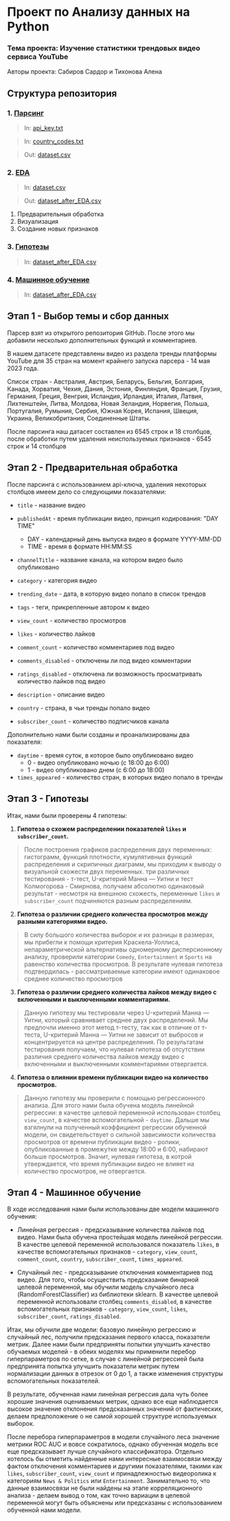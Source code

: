 # Проект по Анализу данных на Python #

### Тема проекта: Изучение статистики трендовых видео сервиса YouTube ###

Авторы проекта: Сабиров Сардор и Тихонова Алена

## Структура репозитория ##

### 1. [Парсинг](https://github.com/sardor014/project_andan_2023/blob/main/scraper.ipynb) ###

> In: [api_key.txt](https://github.com/sardor014/project_andan_2023/blob/main/api_key.txt)

> In: [country_codes.txt](https://github.com/sardor014/project_andan_2023/blob/main/country_codes.txt) 

> Out: [dataset.csv](https://github.com/sardor014/project_andan_2023/blob/main/dataset.csv)


### 2. [EDA](https://github.com/sardor014/project_andan_2023/blob/main/EDA.ipynb) ###

> In: [dataset.csv](https://github.com/sardor014/project_andan_2023/blob/main/dataset.csv)

> Out: [dataset_after_EDA.csv](https://github.com/sardor014/project_andan_2023/blob/main/dataset_after_EDA.csv)

1. Предварительныя обработка
2. Визуализация
3. Создание новых признаков

### 3. [Гипотезы](https://github.com/sardor014/project_andan_2023/blob/main/hypothesis.ipynb) ###

> In: [dataset_after_EDA.csv](https://github.com/sardor014/project_andan_2023/blob/main/dataset_after_EDA.csv)


### 4. [Машинное обучение](https://github.com/sardor014/project_andan_2023/blob/main/ML.ipynb)

> In: [dataset_after_EDA.csv](https://github.com/sardor014/project_andan_2023/blob/main/dataset_after_EDA.csv)


## Этап 1 - Выбор темы и сбор данных

Парсер взят из открытого репозитория GitHub. После этого мы добавили несколько дополнительных функций и комментариев.

В нашем датасете представлены видео из раздела тренды платформы YouTube для 35 стран на момент крайнего запуска парсера - 14 мая 2023 года.

Список стран - Австралия, Австрия, Беларусь, Бельгия, Болгария, Канада, Хорватия, Чехия, Дания, Эстония, Финляндия, Франция, Грузия, Германия, Греция, Венгрия, Исландия, Ирландия, Италия, Латвия, Лихтенштейн, Литва, Молдова, Новая Зеландия, Норвегия, Польша, Португалия, Румыния, Сербия, Южная Корея, Испания, Швеция, Украина, Великобритания, Соединенные Штаты.

После парсинга наш датасет составлен из 6545 строк и 18 столбцов, после обработки путем удаления неиспользуемых признаков - 6545 строк и 14 столбцов

## Этап 2 - Предварительная обработка

После парсинга с использованием api-ключа, удаления некоторых столбцов имеем дело со следующими показателями:

*   `title` - название видео
*   `publishedAt` - время публикации видео, принцип кодирования: "DAY TIME"
    *   DAY - календарный день выпуска видео в формате YYYY-MM-DD
    *   TIME - время в формате HH:MM:SS


*   `channelTitle` - название канала, на котором видео было опубликовано
*   `category` - категория видео

*   `trending_date` - дата, в которую видео попало в список трендов

*   `tags` - теги, прикрепленные автором к видео

*   `view_count` - количество просмотров
*   `likes` - количество лайков
*   `comment_count` - количество комментариев под видео
*   `comments_disabled` - отключены ли под видео комментарии
*   `ratings_disabled` - отключена ли возможность просматривать количество лайков под видео
* `description` - описание видео
* `country` - страна, в чьи тренды попало видео
* `subscriber_count` - количество подписчиков канала

Дополнительно нами были созданы и проанализированы два показателя:

* `daytime` - время суток, в которое было опубликовано видео
    *   0 - видео опубликовано ночью (с 18:00 до 6:00)
    *   1 - видео опубликовано днем (с 6:00 до 18:00)
* `times_appeared` - количество стран, в которых видео попало в тренды

## Этап 3 - Гипотезы ##

Итак, нами были проверены 4 гипотезы:

1.   **Гипотеза о схожем распределении показателей `likes` и `subscriber_count`.** 

> После построения графиков распределения двух переменных: гистограмм, функций плотности, кумулятивных функций распределения и скрипичных диаграмм, мы приходим к выводу о визуальной схожести двух переменных. три различных тестирования - т-тест, U-критерий Манна — Уитни и тест Колмогорова - Смирнова, получаем абсолютно одинаковый результат - несмотря на внешнюю схожесть, переменные `likes` и `subscriber_count` подчиняются разным распределениям.

2. **Гипотеза о различии среднего количества просмотров между разными категориями видео.**

> В силу большого количества выборок и их разницы в размерах, мы прибегли к помощи критерия Краскела-Уоллиса, непараметрической альтернативы одномерному дисперсионному анализу, проверили категории `Comedy`, `Entertainment` и `Sports` на равенство количества просмотров. В результате нулевая гипотеза подтвердилась - рассматриваемые категории имеют одинаковое среднее количество просмотров

3. **Гипотеза о различии среднего количества лайков между видео с включенными и выключенными комментариями.** 

> Данную гипотезу мы тестировали через U-критерий Манна — Уитни, который сравнивает среднее двух распределений. Мы предпочли именно этот метод т-тесту, так как в отличие от т-теста, U-критерий Манна — Уитни не зависит от выбросов и концентрируется на центре распределения. По результатам тестирования получаем, что нулевая гипотеза об отсутствии различия среднего количества лайков между видео с включенными и выключенными комментариями отвергается.

4. **Гипотеза о влиянии времени публикации видео на количество просмотров.**

> Данную гипотезу мы проверили с помощью регрессионного анализа. Для этого нами была обучена модель линейной регрессии: в качестве целевой переменной использован столбец `view_count`, в качестве вспомогательной - `daytime`. Дальше мы взгялнули на полученный коэффициент регрессии обученной модели, он свидетельствует о сильной зависимости количества просмотров от времени публикации видео - ролики, опубликованные в промежутке между 18:00 и 6:00, набирают больше просмотров. Значит, нулевая гипотеза, в котрой утверждается, что время публикации видео не влияет на количество просмотров, не отвергается.

## Этап 4 - Машинное обучение ##

В ходе исследования нами были использованы две модели машинного обучения:

* Линейная регрессия - предсказывание количества лайков под видео. Нами была обучена простейшая модель линейной регрессии. В качестве целевой переменной использовался показатель `likes`, в качестве вспомогательных признаков - `category`, `view_count`, `comment_count`, `country`, `subscriber_count`, `times_appeared`.

* Случайный лес - предсказывание отключения комментариев под видео. Для того, чтобы осуществить предсказание бинарной целевой переменной, мы обучили модель случайного леса (RandomForestClassifier) из библиотеки sklearn. В качестве целевой переменной использовали столбец `comments_disabled`, в качестве вспомогательных признаков - `category`, `view_count`, `likes`, `subscriber_count`, `ratings_disabled`.

Итак, мы обучили две модели: базовую линейную регрессию и случайный лес, получили предсказания первого класса, показатели метрик. Далее нами были предприняты попытки улучшить качество обучаемых моделей - в обеих моделях мы применили перебор гиперпараметров по сетке, в случае с линейной регрессией была предпринята попытка улучшить показатели метрик путем нормализации данных в отрезок от 0 до 1, а также изменения структуры вспомогательных показателей. 

В результате, обученная нами линейная регрессия дала чуть более хорошие значения оцениваемых метрик, однако все еще наблюдается высокое значение отклонения предсказанных значений от фактических, делаем предположение о не самой хорошей структуре используемых выборок.

После перебора гиперпараметров в модели случайного леса значение метрики ROC AUC и вовсе сократилось, однако обученная модель все еще предсказывает лучше случайного классификатора. Отдельно хотелось бы отметить найденные нами интересные взаимосвязи между фактом отключения комментариев и другими показателями, такими как `likes`, `subscriber_count`, `view_count` и принадлежностью видеоролика к категориям `News & Politics` или `Entertainment`. Занимательно то, что данные взаимосвязи не были найдены на этапе корреляционного анализа - делаем вывод о том, как точно вариации в целевой переменной могут быть объяснены или предсказаны с использованием обученной нами модели.



